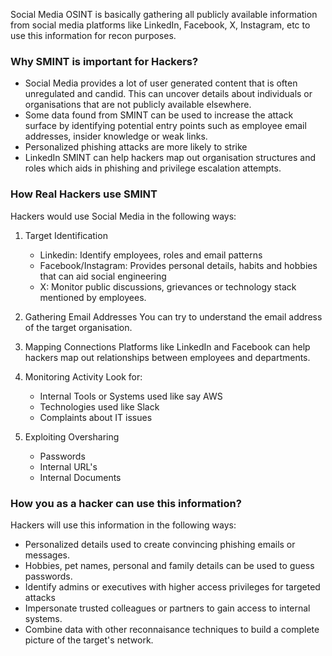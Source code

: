 
Social Media OSINT is basically gathering all publicly available information from social media platforms like LinkedIn, Facebook, X, Instagram, etc to use this information for recon purposes.


### Why SMINT is important for Hackers?

- Social Media provides a lot of user generated content that is often unregulated and candid. This can uncover details about individuals or organisations that are not publicly available elsewhere.
- Some data found from SMINT can be used to increase the attack surface by identifying potential entry points such as employee email addresses, insider knowledge or weak links.
- Personalized phishing attacks are more likely to strike
- LinkedIn SMINT can help hackers map out organisation structures and roles which aids in phishing and privilege escalation attempts.


### How Real Hackers use SMINT

Hackers would use Social Media in the following ways:

1. Target Identification
	- Linkedin: Identify employees, roles and email patterns
	- Facebook/Instagram: Provides personal details, habits and hobbies that can aid social engineering
	- X: Monitor public discussions, grievances or technology stack mentioned by employees.

2. Gathering Email Addresses
	You can try to understand the email address of the target organisation.

3. Mapping Connections
	Platforms like LinkedIn and Facebook can help hackers map out relationships between employees and departments.

4. Monitoring Activity
	Look for:
	- Internal Tools or Systems used like say AWS
	- Technologies used like Slack
	- Complaints about IT issues

5. Exploiting Oversharing
	- Passwords
	- Internal URL's
	- Internal Documents


### How you as a hacker can use this information?

Hackers will use this information in the following ways:

- Personalized details used to create convincing phishing emails or messages.
- Hobbies, pet names, personal and family details can be used to guess passwords.
- Identify admins or executives with higher access privileges for targeted attacks
- Impersonate trusted colleagues or partners to gain access to internal systems.
- Combine data with other reconnaisance techniques to build a complete picture of the target's network.


